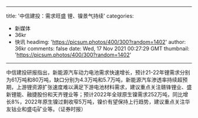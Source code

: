 
---
title: '中信建投：需求旺盛 锂、镍景气持续'
categories: 
 - 新媒体
 - 36kr
 - 快讯
headimg: 'https://picsum.photos/400/300?random=1402'
author: 36kr
comments: false
date: Wed, 17 Nov 2021 00:27:29 GMT
thumbnail: 'https://picsum.photos/400/300?random=1402'
---

<div>   
中信建投研报指出，新能源汽车动力电池需求快速增长，预计21-22年锂需求分别为61万吨和80万吨，缺口分别为4.3万吨和5.7万吨，新能源汽车渗透率持续超预期，上游锂资源扩张速度难以满足下游电池材料需求，建议重点关注赣锋锂业、盛新锂能、融捷股份和天齐锂业等；预计2022年全球原生镍需求252万吨，同比增长8%，2022年原生镍过剩收窄5万吨，镍价有望保持上行趋势，建议重点关注华友钴业和盛屯矿业等。（证券时报）  
</div>
            